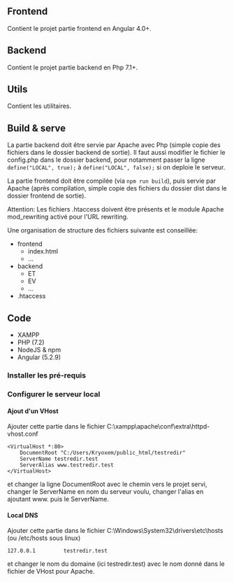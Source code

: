 ## Frontend
Contient le projet partie frontend en Angular 4.0+.

## Backend
Contient le projet partie backend en Php 7.1+.

## Utils
Contient les utilitaires.

## Build & serve
La partie backend doit être servie par Apache avec Php (simple copie
des fichiers dans le dossier backend de sortie).
Il faut aussi modifier le fichier le config.php dans le dossier backend,
pour notamment passer la ligne `define("LOCAL", true);`
à `define("LOCAL", false);` si on deploie le serveur.

La partie frontend doit être compilée (via `npm run build`),
puis servie par Apache (après compilation, simple copie des fichiers
du dossier dist dans le dossier frontend de sortie).

Attention: Les fichiers .htaccess doivent être présents et
le module Apache mod_rewriting activé pour l'URL rewriting.

Une organisation de structure des fichiers suivante est conseillée:

* frontend
    * index.html
    * ...
* backend
    * ET
    * EV
    * ...
* .htaccess

## Code
* XAMPP
* PHP (7.2)
* NodeJS & npm
* Angular (5.2.9)

### Installer les pré-requis

### Configurer le serveur local
#### Ajout d'un VHost

Ajouter cette partie dans le fichier
C:\xampp\apache\conf\extra\httpd-vhost.conf
```
<VirtualHost *:80>
    DocumentRoot "C:/Users/Kryoxem/public_html/testredir"
    ServerName testredir.test
    ServerAlias www.testredir.test
</VirtualHost>
```
et changer la ligne DocumentRoot avec le chemin vers le projet servi,
changer le ServerName en nom du serveur voulu,
changer l'alias en ajoutant www. puis le ServerName.

#### Local DNS
Ajouter cette partie dans le fichier
C:\Windows\System32\drivers\etc\hosts
(ou /etc/hosts sous linux)
```
127.0.0.1         testredir.test
```
et changer le nom du domaine (ici testredir.test) avec le nom
donné dans le fichier de VHost pour Apache.